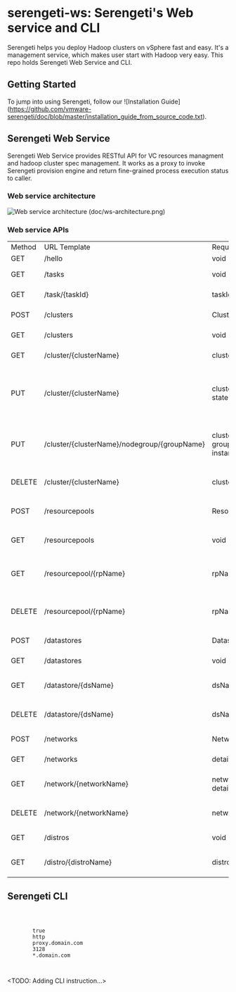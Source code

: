 # serengeti-ws: Serengeti's Web service and CLI
Serengeti helps you deploy Hadoop clusters on vSphere fast and easy. It's a management service, which makes user start with Hadoop very easy.
This repo holds Serengeti Web Service and CLI.

## Getting Started
To jump into using Serengeti, follow our ![Installation Guide] (https://github.com/vmware-serengeti/doc/blob/master/installation_guide_from_source_code.txt). 

## Serengeti Web Service
Serengeti Web Service provides RESTful API for VC resources managment and hadoop cluster spec management. It works as a proxy to invoke Serengeti provision engine and return fine-grained process execution status to caller.

### Web service architecture
![Web service architecture (doc/ws-architecture.png)](https://github.com/vmware-serengeti/serengeti-ws/raw/master/doc/ws-architecture.png "web service architecture")

### Web service APIs
<table>
<tr><td>Method</td><td>URL Template</td><td>Request</td><td>Response</td><td>Description</td></tr>
<tr><td>GET</td><td>/hello</td><td>void</td><td>void</td><td></td></tr>
<tr><td>GET</td><td>/tasks</td><td>void</td><td>List of TaskRead</td><td>List all tasks</td></tr>
<tr><td>GET</td><td>/task/{taskId}</td><td>taskId</td><td>TaskRead</td><td>Get task by task id</td></tr>
<tr><td>POST</td><td>/clusters</td><td>ClusterCreate</td><td>Redirect to /task/{taskId}</td><td>Create cluster</td></tr>
<tr><td>GET</td><td>/clusters</td><td>void</td><td>List of ClusterRead</td><td>List all clusters</td></tr>
<tr><td>GET</td><td>/cluster/{clusterName}</td><td>clusterName</td><td>ClusterRead</td><td>Get cluster by name</td></tr>
<tr><td>PUT</td><td>/cluster/{clusterName}</td><td>clusterName; state=start/stop/resume</td><td>Redirect to /task/{taskId}</td><td>Operate a cluster: start; stop or resume a failed creation</td></tr>
<tr><td>PUT</td><td>/cluster/{clusterName}/nodegroup/{groupName}</td><td>clusterName; groupName; instanceNum</td><td>Redirect to /task/{taskId}</td><td>Resize cluster with a new instance number</td></tr>
<tr><td>DELETE</td><td>/cluster/{clusterName}</td><td>clusterName</td><td>Redirect to /task/{taskId}</td><td>Delete a cluster by name</td></tr>
<tr><td>POST</td><td>/resourcepools</td><td>ResourcePoolAdd</td><td>void</td><td>Add a resource pool</td></tr>
<tr><td>GET</td><td>/resourcepools</td><td>void</td><td>List of ResourcePoolRead</td><td>List all resource pools</td></tr>
<tr><td>GET</td><td>/resourcepool/{rpName}</td><td>rpName</td><td>ResourcePoolRead</td><td>Get resource pool by name</td></tr>
<tr><td>DELETE</td><td>/resourcepool/{rpName}</td><td>rpName</td><td>void</td><td>Delete a resource pool by name</td></tr>
<tr><td>POST</td><td>/datastores</td><td>DatastoreAdd</td><td>void</td><td>Add a datastore</td></tr>
<tr><td>GET</td><td>/datastores</td><td>void</td><td>List of DatastoreRead</td><td>List all datastores</td></tr>
<tr><td>GET</td><td>/datastore/{dsName}</td><td>dsName</td><td>DatastoreRead</td><td>Get datastore by name</td></tr>
<tr><td>DELETE</td><td>/datastore/{dsName}</td><td>dsName</td><td>void</td><td>Delete a datastore by name</td></tr>
<tr><td>POST</td><td>/networks</td><td>NetworkAdd</td><td>void</td><td>Add a network</td></tr>
<tr><td>GET</td><td>/networks</td><td>details=true/false</td><td>List of NetworkRead</td><td>List all networks</td></tr>
<tr><td>GET</td><td>/network/{networkName}</td><td>networkName; details=true/false</td><td>NetworkRead</td><td>Get a network by name</td></tr>
<tr><td>DELETE</td><td>/network/{networkName}</td><td>networkName</td><td>void</td><td>Delete a network by name</td></tr>
<tr><td>GET</td><td>/distros</td><td>void</td><td>List of DistroRead</td><td>List all distros</td></tr>
<tr><td>GET</td><td>/distro/{distroName}</td><td>distroName</td><td>DistroRead</td><td>Get a distro by name</td></tr>
</table>

## Serengeti CLI
<pre><code>
    <proxies>
      <proxy>
        <active>true</active>
        <protocol>http</protocol>
        <host>proxy.domain.com</host>
        <port>3128</port>
        <nonProxyHosts>*.domain.com</nonProxyHosts>
      </proxy>
    </proxies>
</code></pre>
<TODO: Adding CLI instruction...>